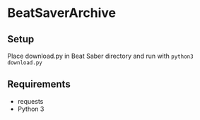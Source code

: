 # BeatSaverArchive

## Setup
Place download.py in Beat Saber directory and run with `python3 download.py`

## Requirements
* requests
* Python 3